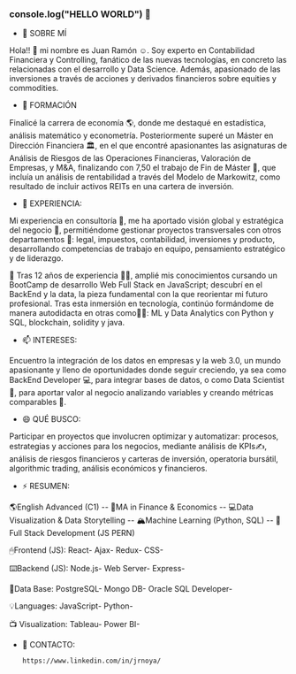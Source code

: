 ### console.log("HELLO WORLD") 👋

- 🔭 SOBRE MÍ

Hola!! 👋 mi nombre es Juan Ramón ☺. Soy experto en Contabilidad Financiera y Controlling, fanático de las nuevas tecnologías, en concreto las relacionadas con el desarrollo y Data Science. Además, apasionado de las inversiones a través de acciones y derivados financieros sobre equities y commodities.

- 🌱 FORMACIÓN

Finalicé la carrera de economía 🌎, donde me destaqué en estadística, análisis matemático y econometría. Posteriormente superé un Máster en Dirección Financiera 🏛, en el que encontré apasionantes las asignaturas de Análisis de Riesgos de las Operaciones Financieras, Valoración de Empresas, y M&A, finalizando con 7,50 el trabajo de Fin de Máster 🗽, que incluía un análisis de rentabilidad a través del Modelo de Markowitz, como resultado de incluir activos REITs en una cartera de inversión.

- 🤔 EXPERIENCIA:

Mi experiencia en consultoría 🥇, me ha aportado visión global y estratégica del negocio 👔, permitiéndome gestionar proyectos transversales con otros departamentos 🔌: legal, impuestos, contabilidad, inversiones y producto, desarrollando competencias de trabajo en equipo, pensamiento estratégico y de liderazgo.

💬 Tras 12 años de experiencia 🕵️‍♀️, amplié mis conocimientos cursando un BootCamp de desarrollo Web Full Stack en JavaScript; descubrí en el BackEnd y la data, la pieza fundamental con la que reorientar mi futuro profesional. Tras esta inmersión en tecnología, continúo formándome de manera autodidacta en otras como👩‍💻: ML y Data Analytics con Python y SQL, blockchain, solidity y java.

- 📫 INTERESES:

Encuentro la integración de los datos en empresas y la web 3.0, un mundo apasionante y lleno de oportunidades donde seguir creciendo, ya sea como BackEnd Developer 💻, para integrar bases de datos, o como Data Scientist 🔎, para aportar valor al negocio analizando variables y creando métricas comparables 💸.

- 😄 QUÉ BUSCO:

Participar en proyectos que involucren optimizar y automatizar: procesos, estrategias y acciones para los negocios, mediante análisis de KPIs✍, análisis de riesgos financieros y carteras de inversión, operatoria bursátil, algorithmic trading, análisis económicos y financieros.

- ⚡ RESUMEN:

🌎English Advanced (C1) --
🚀MA in Finance & Economics --
💻Data Visualization & Data Storytelling --
🏔Machine Learning (Python, SQL) --
🌈Full Stack Development (JS PERN)

🖱Frontend (JS):
        React-
        Ajax-
        Redux-
        CSS-

⌨️Backend (JS): 
        Node.js-
        Web Server-
        Express-

🔎Data Base: 
        PostgreSQL-
        Mongo DB-
        Oracle SQL Developer-

💡Languages: 
        JavaScript-
        Python-

📺 Visualization: 
        Tableau-
        Power BI-

- 🚎 CONTACTO:

      https://www.linkedin.com/in/jrnoya/
